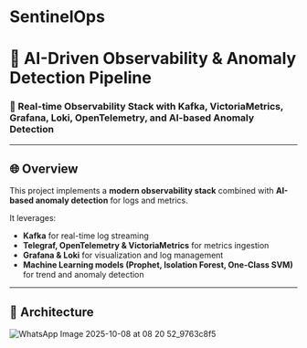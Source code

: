 # SentinelOps
# 🚀 AI-Driven Observability & Anomaly Detection Pipeline

### 🧠 Real-time Observability Stack with Kafka, VictoriaMetrics, Grafana, Loki, OpenTelemetry, and AI-based Anomaly Detection


---

## 🌐 Overview

This project implements a **modern observability stack** combined with **AI-based anomaly detection** for logs and metrics.

It leverages:
- **Kafka** for real-time log streaming  
- **Telegraf, OpenTelemetry & VictoriaMetrics** for metrics ingestion  
- **Grafana & Loki** for visualization and log management  
- **Machine Learning models (Prophet, Isolation Forest, One-Class SVM)** for trend and anomaly detection

---

## 🧩 Architecture

![WhatsApp Image 2025-10-08 at 08 20 52_9763c8f5](https://github.com/user-attachments/assets/70e6f407-b99f-48ac-a4df-19bfe37d438c)

